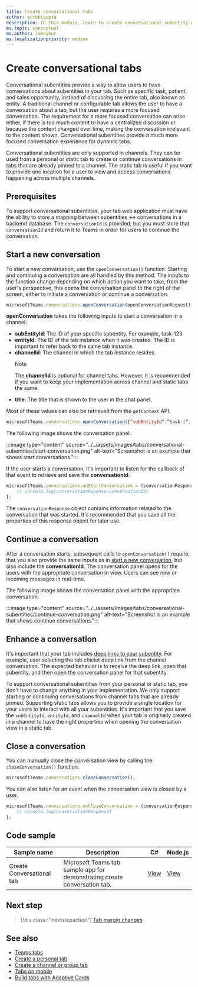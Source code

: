 ```yaml
---
title: Create conversational tabs
author: surbhigupta
description: In this module, learn to create conversational subentity chat for your channel tabs, to manage conversations using code samples
ms.topic: conceptual
ms.author: lomeybur
ms.localizationpriority: medium
---
```


# Create conversational tabs

Conversational subentities provide a way to allow users to have conversations about subentities in your tab. Such as specific task, patient, and sales opportunity, instead of discussing the entire tab, also known as entity. A traditional channel or configurable tab allows the user to have a conversation about a tab, but the user requires a more focused conversation. The requirement for a more focused conversation can arise either, if there is too much content to have a centralized discussion or because the content changed over time, making the conversation irrelevant to the content shown. Conversational subentities provide a much more focused conversation experience for dynamic tabs.

Conversational subentities are only supported in channels. They can be used from a personal or static tab to create or continue conversations in tabs that are already pinned to a channel. The static tab is useful if you want to provide one location for a user to view and access conversations happening across multiple channels.

## Prerequisites

To support conversational subentities, your tab web application must have the ability to store a mapping between subentities ↔ conversations in a backend database. The `conversationId` is provided, but you must store that `conversationId` and return it to Teams in order for users to continue the conversation.

## Start a new conversation

To start a new conversation, use the `openConversation()` function. Starting and continuing a conversation are all handled by this method. The inputs to the function change depending on which action you want to take, from the user's perspective, this opens the conversation panel to the right of the screen, either to initiate a conversation or continue a conversation.

``` javascript
microsoftTeams.conversations.openConversation(openConversationRequest);
```

**openConversation** takes the following inputs to start a conversation in a channel:

* **subEntityId**: The ID of your specific subentity. For example, task-123.
* **entityId**: The ID of the tab instance when it was created. The ID is important to refer back to the same tab instance.
* **channelId**: The channel in which the tab instance resides.
   > [!NOTE]
   > The **channelId** is optional for channel tabs. However, it is recommended if you want to keep your implementation across channel and static tabs the same.
* **title**: The title that is shown to the user in the chat panel.

Most of these values can also be retrieved from the `getContext` API.

```javascript
microsoftTeams.conversations.openConversation({“subEntityId”:”task-1”, “entityId”: “tabInstanceId-1”, “channelId”: ”19:baa6e71f65b948d189bf5c892baa8e5a@thread.skype”, “title”: "Task Title”});
```

The following image shows the conversation panel:

:::image type="content" source="../../assets/images/tabs/conversational-subentities/start-conversation.png" alt-text="Screenshot is an example that shows start conversations.":::

If the user starts a conversation, it's important to listen for the callback of that event to retrieve and save the **conversationId**:

```javascript
microsoftTeams.conversations.onStartConversation = (conversationResponse) => {
    // console.log(conversationReponse.conversationId)
};
```

The `conversationResponse` object contains information related to the conversation that was started. It's recommended that you save all the properties of this response object for later use.

## Continue a conversation

After a conversation starts, subsequent calls to `openConversation()` require, that you also provide the same inputs as in [start a new conversation](#start-a-new-conversation), but also include the **conversationId**. The conversation panel opens for the users with the appropriate conversation in view. Users can see new or incoming messages in real-time.

The following image shows the conversation panel with the appropriate conversation:

:::image type="content" source="../../assets/images/tabs/conversational-subentities/continue-conversation.png" alt-text="Screenshot is an example that shows continue conversations.":::

## Enhance a conversation

It's important that your tab includes [deep links to your subentity](~/concepts/build-and-test/deep-links.md). For example, user selecting the tab chiclet deep link from the channel conversation. The expected behavior is to receive the deep link, open that subentity, and then open the conversation panel for that subentity.

To support conversational subentities from your personal or static tab, you don't have to change anything in your implementation. We only support starting or continuing conversations from channel tabs that are already pinned. Supporting static tabs allows you to provide a single location for your users to interact with all your subentities. It's important that you save the `subEntityId`, `entityId`, and `channelId` when your tab is originally created in a channel to have the right properties when opening the conversation view in a static tab.

## Close a conversation

You can manually close the conversation view by calling the `closeConversation()` function.

```javascript
microsoftTeams.conversations.closeConversation();
```

You can also listen for an event when the conversation view is closed by a user.

```javascript
microsoftTeams.conversations.onCloseConversation = (conversationResponse) => {
    // console.log(conversationResponse)
};
```

## Code sample

| Sample name | Description | C# |Node.js|
|-------------|-------------|------|----|
|Create Conversational tab| Microsoft Teams tab sample app for demonstrating create conversation tab. | [View](https://github.com/OfficeDev/Microsoft-Teams-Samples/tree/main/samples/tab-conversations/csharp) |  [View](https://github.com/OfficeDev/Microsoft-Teams-Samples/tree/main/samples/tab-conversations/nodejs) |

## Next step

> [!div class="nextstepaction"]
> [Tab margin changes](~/resources/removing-tab-margins.md)

## See also

* [Teams tabs](~/tabs/what-are-tabs.md)
* [Create a personal tab](~/tabs/how-to/create-personal-tab.md)
* [Create a channel or group tab](~/tabs/how-to/create-channel-group-tab.md)
* [Tabs on mobile](~/tabs/design/tabs-mobile.md)
* [Build tabs with Adaptive Cards](~/tabs/how-to/build-adaptive-card-tabs.md)